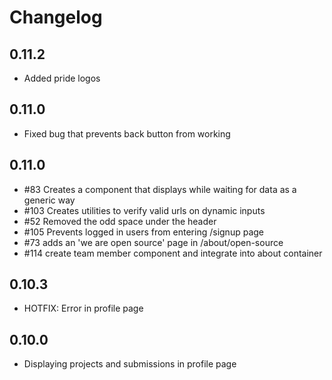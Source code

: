 # Changelog
## 0.11.2
- Added pride logos 

## 0.11.0

- Fixed bug that prevents back button from working 

## 0.11.0

- #83 Creates a <loading> component that displays while waiting for data as a generic way
- #103 Creates utilities to verify valid urls on dynamic inputs
- #52 Removed the odd space under the header
- #105 Prevents logged in users from entering /signup page
- #73 adds an 'we are open source' page in /about/open-source
- #114 create team member component and integrate into about container

## 0.10.3
- HOTFIX: Error in profile page

## 0.10.0

- Displaying projects and submissions in profile page
